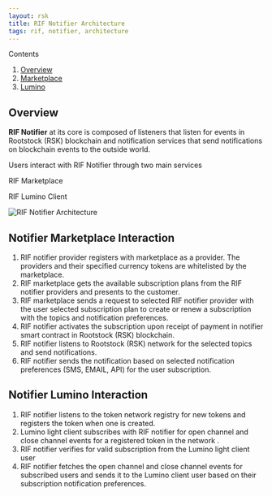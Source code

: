 ```yaml
---
layout: rsk
title: RIF Notifier Architecture
tags: rif, notifier, architecture
---
```


Contents

1. [Overview](#overview)
2. [Marketplace](#notifier-marketplace-interaction)
3. [Lumino](#notifier-lumino-interaction)


## Overview

 **RIF Notifier** at its core is composed of listeners that listen for events in Rootstock (RSK) blockchain and notification services that send notifications on blockchain events to the outside world.

 Users interact with RIF Notifier through two main services

 RIF Marketplace

 RIF Lumino Client

![RIF Notifier Architecture](../assets/img/architecture.png)

## Notifier Marketplace Interaction

1. RIF notifier provider registers with marketplace as a provider. The providers and their specified
 currency tokens are whitelisted by the marketplace.
2. RIF marketplace gets the available subscription plans from the RIF notifier providers and presents to the customer.
3. RIF marketplace sends a request to selected RIF notifier provider with the user selected subscription plan to create or renew a subscription with the topics and notification preferences.
4. RIF notifier activates the subscription upon receipt of payment in notifier smart contract in Rootstock (RSK) blockchain.
5. RIF notifier listens to Rootstock (RSK) network for the selected topics and send notifications.
6. RIF notifier sends the notification based on selected notification preferences (SMS, EMAIL, API) for the user subscription.

## Notifier Lumino Interaction

1. RIF notifier listens to the token network registry for new tokens and registers the token when one is
created.
2. Lumino light client subscribes with RIF notifier for open channel and close channel events for a registered token in the network .
3. RIF notifier verifies for valid subscription from the Lumino light client user
4. RIF notifier fetches the open channel and close channel events for subscribed users and sends it to the Lumino client user based on their subscription notification preferences.
